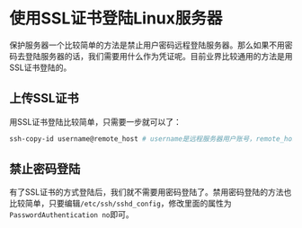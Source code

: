 # 使用SSL证书登陆Linux服务器

保护服务器一个比较简单的方法是禁止用户密码远程登陆服务器。那么如果不用密码去登陆服务器的话，我们需要用什么作为凭证呢。目前业界比较通用的方法是用SSL证书登陆的。

## 上传SSL证书

用SSL证书登陆比较简单，只需要一步就可以了：

```sh
ssh-copy-id username@remote_host # username是远程服务器用户账号，remote_host是服务器地址
```

## 禁止密码登陆

有了SSL证书的方式登陆后，我们就不需要用密码登陆了。禁用密码登陆的方法也比较简单，只要编辑`/etc/ssh/sshd_config`，修改里面的属性为`PasswordAuthentication no`即可。

